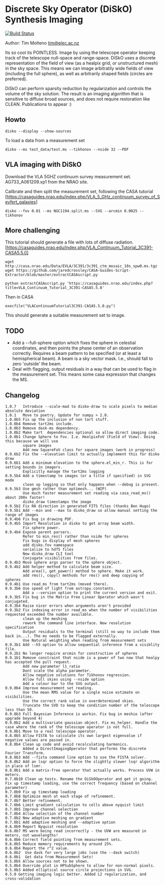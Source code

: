 # Discrete Sky Operator (DiSkO) Synthesis Imaging

[![Build Status](https://travis-ci.org/tmolteno/disko.svg?branch=master)](https://travis-ci.org/tmolteno/disko)

Author: Tim Molteno tim@elec.ac.nz

Its so cool its POINTLESS. Image by using the telescope operator keeping track of the telescope null-space and range-space. DiSkO uses a discrete representation of the field of view (as a healpix grid, or unstructured mesh) in the sky space. This means we can image arbitratily wide fields of view (including the full sphere), as well as arbitrarily shaped fields (circles are preferred).

DiSkO can perform sparsity reduction by regularization and controls the volume of the sky solution. The result is an imaging algorithm that is sensitive to diffuse broad sources, and does not require restoration like CLEAN. Publications to appear :)

## Howto

    disko --display --show-sources

To load a data from a measurement set 

    disko --ms test_data/test.ms --tikhonov --nside 32 --PDF

## VLA imaging with DiSkO

Download the VLA 5GHZ continuum survey measurement set. AG733_A061209.xp1 from the NRAO site.

Calibrate and then split the measurement set, following the CASA tutorial [https://casaguides.nrao.edu/index.php/VLA_5_GHz_continuum_survey_of_Seyfert_galaxies]

    disko --fov 0.01 --ms NGC1194.split.ms --SVG --arcmin 0.0025 --tikhonov
## More challenging

This tutorial should generate a file with lots of diffuse radiation. 
[https://casaguides.nrao.edu/index.php/VLA_Continuum_Tutorial_3C391-CASA5.5.0]

    wget http://casa.nrao.edu/Data/EVLA/3C391/3c391_ctm_mosaic_10s_spw0.ms.tgz
    wget https://github.com/jaredcrossley/CASA-Guides-Script-Extractor/blob/master/extractCASAscript.py
    
    python extractCASAscript.py 'https://casaguides.nrao.edu/index.php?title=VLA_Continuum_Tutorial_3C391-CASA5.5.0'

Then in CASA

    execfile("VLAContinuumTutorial3C391-CASA5.5.0.py")
    
This should generate a suitable measurement set to image.

## TODO

* Add a --full-sphere option which fixes the sphere in celestial coordinates, and then points the phase center of an observation correctly. Requires a beam pattern to be specified (or at least a hemispherical beam). A beam is a sky vector mask. I.e., should fall to zero 'outside' the beam.
* Deal with flagging, output residuals in a way that can be used to flag in the measurement set. This means some casa expression that changes the MS.

## Changelog

```
1.0.7   Introduce --scale-mad to disko-draw to scale pixels to median absolute deviation
1.0.1   Move to poetry. Update for numpy > 2.0.
1.0.0b5 Fix up the inclusion of non tart stuff.
1.0.0b4 Remove tart2ms include.
1.0.0b3 Remove dask-ms dependency.
1.0.0b2 Make tart  dependencies optional so allow direct imaging code.
1.0.0b1 Change Sphere to Fov. I.e. HealpixFoV (Field of View). Doing this because we will use
        square images 
        Add new SquareFoV class for square images (work in progress)
0.9.6b2 Fix the --elevation limit to actually implement this for disko draw
0.9.6b1 Add a minimum elevation to the sphere.el_min_r. This is for setting bounds in imagers.
        Explicitly manage the tart2ms logging
0.9.5b4 Add a timestamp to images (or a title if specified) in SVG mode
        clean up logging so that only happens when --debug is present.
0.9.5b3 Use gmsh rather than optimesh... (WIP)
        Use much faster measurement set reading via casa_read_ms() about 200x faster!
        disko_draw timestamps the image
0.9.5b2 Fix RA direction in generated FITS files (thanks Ben Hugo)
0.9.5b1 Add --min and --max to disko_draw so allow manual setting the range of images
0.9.4b6 Fix bug in drawing PDF.
0.9.4b5 Import Resolution in disko to get array beam width.
        Fix sphere power.
0.9.4b4 Expose parent parsers.
        Refer to min_res() rather than nside for spheres
        Fix bugs in display of mesh spheres
        add disko.fov namespace
        serialize to hdf5 files
        New disko_draw CLI tool
        Conjugate visibilities from files.
0.9.4b3 Move sphere args parser to the sphere object.
0.9.4b2 Add helper method to calculate beam size. 
        Add area(), get_power() method to sphere. Make it work.
        add rms(), copy() methods for rms() and deep copying of spheres
0.9.4b1 Use read_ms from tart2ms (moved there). 
0.9.3b6 Use speed of light from astropy.constants. 
        Add a --version option to print the current version and exit.
0.9.3b5 Fix bug in the Matrix Free Linear Operator which wasn't conjugated.
0.9.3b4 Raise nicer errors when arguments aren't provided
0.9.3b2 Fix indexing error in read_ms when the number of visibilities requested exceeded the number available.
        clean up the meshing 
        rework the command line interface. New resolution specification
        Output residuals to the terminal (still no way to include them back in...). The ms needs to be flagged externally.
        Use Natural weighting when reading from measurement sets
0.9.3b1 Add --h5 option to allow sequential inference from a visiblity file.
0.9.2b1 No longer require arcmin for construction of spheres
0.9.1b1 Remove constraint that nside is a power of two now that healpy has accepted the pull request.
        Add new parameter l1_ratio
        Dont scale the alpha parameter.
        Allow negative solutions for Tikhonov regression.
        Allow full skies using --nside option
        Add a colour bar to the SVG output.
0.9.0b4 Improve measurement set reading. 
        Use the mean RMS value for a single noise estimate on visibilities.
        Use the correct rank value in overdetermined skies.
        Truncate the SVD to keep the condition number of the telescope less than 50.
0.9.0b3 Full Bayesian Inference is workin. Fix bug in meshio (after upgrade beyond 4)
0.9.0b2 Add a multivariate gaussian object. Fix ms_helper. Handle the case where the rank of the telescope operator is not full.
0.9.0b1 Move to a real telescope operator.
0.8.0b5 Allow FISTA to calculate its own largest eigenvalue if negative values are passed in.
0.8.0b4 Clean up code and avoid recalculating harmonics. 
        Added a DirectImagingOperator that performs the discrete Fourier Transform.
0.8.0b3 Add --fista command line option to use the FISTA solver.
0.8.0b2 Add an lsqr option to force the slightly slower lsqr algorithm in place of lsmr.
0.8.0b1 Add a matrix-free operator that actually works. Process UVW in meters.
0.7.0b10 Clean up tests. Rename the DiSkOOperator and get it going.  Fix up timestamp loading, use the correct frequency (based on channel parameter)
0.7.0b9 Fix up timestamp loading
0.7.0b8 Optimize mesh at each stage of refinement.
0.7.0b7 Better refinement.
0.7.0b6 Limit gradient calculation to cells above nyquist limit
0.7.0b5 Improve channel selection
0.7.0b4 Allow selection of the channel number
0.7.0b2 New adaptive meshing on gradient
0.7.0b1 Add adaptive meshing and --adaptive option
0.6.0b9 Report Nyquist resolution
0.6.0b7 MS were being read incorrectly - the UVW are measured in meters, not wavelengths!
0.6.0b6 Correct field pointing from measurement sets.
0.6.0b5 Reduce memory requirements by around 25%.
0.6.0b4 Report the r^2 value.
0.6.0b2  Use dask for very large jobs (use the --dask switch)
0.6.0b1  Get data from Measurement Sets!
0.5.0b5 Allow sources not to be shown.
0.5.0b4 Override plot in HPSubSphere to allow for non-normal pixels.
0.5.0b3 Added elliptical source circle projections in SVG.
0.5.0 Getting imaging logic better. Added L2 regularization, and cross-validation
```
